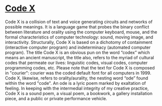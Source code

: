 # [Code X](https://www.wmarksutherland.com/code-x)
Code X is a collision of text and voice generating circuits and networks of possible meanings. It is a language game that probes the binary conflict between literature and orality using the computer keyboard, mouse, and the formal characteristics of computer technology: sound, moving image, and interactivity. Structurally, Code X is based on a dichotomy of containment (interactive computer program) and indeterminacy (automated computer program). The title Code X is an obvious pun on the word “codex” which means an ancient manuscript, the title also, refers to the myriad of cultural codes that permeate our lives: linguistic codes, visual codes, computer programming codes, etc. Please note that the text for Code X is composed in "courier": courier was the coded default font for all computers in 1999. Code X, likewise, refers to orality/aurality, the nesting word “ode” found within the word "code". An ode is a lyric poem marked by exaltation of feeling. In keeping with the intermedial integrity of my creative practice, Code X is a sound poem, a visual poem, a bookwork, a gallery installation piece, and a public or private performance vehicle.
